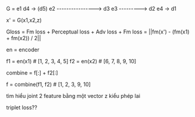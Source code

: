 



G =   e1                          d4 -> (d5)
        e2 ----------------> d3
            e3 ---------> d2
                e4 -> d1


x' = G(x1,x2,z)

Gloss = Fm loss + Perceptual loss + Adv loss
    + Fm loss = ||fm(x') - (fm(x1) + fm(x2)) / 2||


en = encoder

f1 = en(x1) # [1, 2, 3, 4, 5]
f2 = en(x2) # [6, 7, 8, 9, 10]

combine = f[:] + f2[:]

f = combine(f1, f2) # [1, 2, 3, 9, 10]

tìm hiểu joint 2 feature bằng một vector z kiểu phép lai

triplet loss??